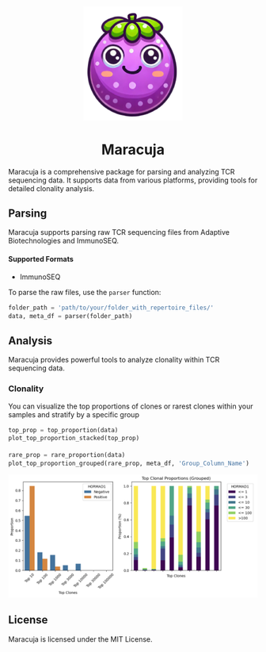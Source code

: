 <p align="center">
  <a href="https://github.com/othneildrew/Best-README-Template">
    <img src="maracuja.png" alt="Maracuja Logo" width="200" style="margin-bottom: 0;">
  </a>

<h1 align="center">Maracuja</h1 style="margin-top: 0;">

Maracuja is a comprehensive package for parsing and analyzing TCR sequencing data. It supports data from various platforms, providing tools for detailed clonality analysis.

## Parsing

Maracuja supports parsing raw TCR sequencing files from Adaptive Biotechnologies and ImmunoSEQ. 

#### Supported Formats
- ImmunoSEQ

To parse the raw files, use the `parser` function:

```python
folder_path = 'path/to/your/folder_with_repertoire_files/'
data, meta_df = parser(folder_path)
```

## Analysis
Maracuja provides powerful tools to analyze clonality within TCR sequencing data.

### Clonality
You can visualize the top proportions of clones or rarest clones within your samples and stratify by a specific group

```python
top_prop = top_proportion(data)
plot_top_proportion_stacked(top_prop)

rare_prop = rare_proportion(data)
plot_top_proportion_grouped(rare_prop, meta_df, 'Group_Column_Name')
```
<div style="text-align: left;">
<img src="graph.png" alt="clonality graphs" width="600"/>
</div>


## License
Maracuja is licensed under the MIT License.
